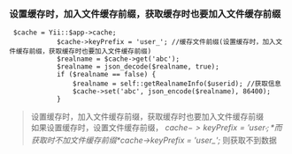### 设置缓存时，加入文件缓存前缀，获取缓存时也要加入文件缓存前缀
```
 $cache = Yii::$app->cache;
            $cache->keyPrefix = 'user_'; //缓存文件前缀(设置缓存时，加入文件缓存前缀，获取缓存时也要加入文件缓存前缀)
            $realname = $cache->get('abc');
            $realname = json_decode($realname, true);
            if ($realname == false) {
                $realname = self::getRealnameInfo($userid); //获取信息
                $cache->set('abc', json_encode($realname), 86400);
            }
```

> 设置缓存时，加入文件缓存前缀，获取缓存时也要加入文件缓存前缀 <br>
> 如果设置缓存时，设置文件缓存前缀， *$cache->keyPrefix = 'user_';* 而获取时不加文件缓存前缀  *$cache->keyPrefix = 'user_';* 则获取不到数据